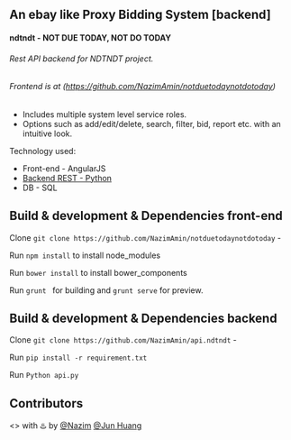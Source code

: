 ## An ebay like Proxy Bidding System [backend]

#### ndtndt - NOT DUE TODAY, NOT DO TODAY  

###### Rest API backend for NDTNDT project. 

###### Frontend is at (https://github.com/NazimAmin/notduetodaynotdotoday)

  - Includes multiple system level service roles.
  - Options such as add/edit/delete, search, filter, bid, report etc. with an intuitive look.

Technology used:
 - Front-end - AngularJS
 - [Backend REST  - Python](https://github.com/NazimAmin/api.ndtndt)  
 - DB - SQL

## Build & development & Dependencies front-end

Clone `git clone https://github.com/NazimAmin/notduetodaynotdotoday` - 

Run `npm install` to install node_modules

Run `bower install` to install bower_components

Run `grunt ` for building and `grunt serve` for preview.

## Build & development & Dependencies backend

Clone `git clone https://github.com/NazimAmin/api.ndtndt` - 

Run `pip install -r requirement.txt`

Run `Python api.py`

## Contributors

<> with :hotsprings: by [@Nazim](http://github.com/nazimamin) [@Jun Huang](http://github.com/JunXHuang)





